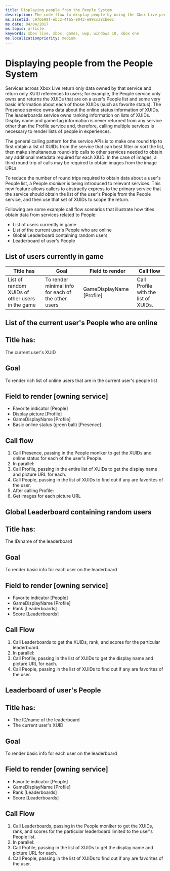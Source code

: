 ```yaml
---
title: Displaying people from the People System
description: The code flow to display people by using the Xbox Live people system.
ms.assetid: c97b699f-ebc2-4f65-8043-e99cca8cbe0c
ms.date: 04/04/2017
ms.topic: article
keywords: xbox live, xbox, games, uwp, windows 10, xbox one
ms.localizationpriority: medium
---
```


# Displaying people from the People System

Services across Xbox Live return only data owned by that service and return only XUID references to users; for example, the People service only owns and returns the XUIDs that are on a user's People list and some very basic information about each of those XUIDs (such as favorite status). The Presence service owns data about the online status information of XUIDs. The leaderboards service owns ranking information on lists of XUIDs. Display name and gamertag information is never returned from any service other than the Profile service and, therefore, calling multiple services is necessary to render lists of people in experiences.

The general calling pattern for the service APIs is to make one round trip to first obtain a list of XUIDs from the service that can best filter or sort the list, then make simultaneous round-trip calls to other services needed to obtain any additional metadata required for each XIUD. In the case of images, a third round trip of calls may be required to obtain images from the image URLs.

To reduce the number of round trips required to obtain data about a user's People list, a People *moniker* is being introduced to relevant services. This new feature allows callers to abstractly express to the primary service that the service should obtain the list of the user's People from the People service, and then use that set of XUIDs to scope the return.

Following are some example call flow scenarios that illustrate how titles obtain data from services related to People:

-   List of users currently in game
-   List of the current user's People who are online
-   Global Leaderboard containing random users
-   Leaderboard of user's People


## List of users currently in game

| Title has  | Goal  | Field to render  | Call flow
|-------------------------------------------------|----------------------------------------------------|--------------------|--------------------------------------|
| List of random XUIDs of other users in the game | To render minimal info for each of the other users | GameDisplayName  \[Profile\] | Call Profile with the list of XUIDs. |


## List of the current user's People who are online

## Title has:
The current user's XUID

## Goal
To render rich list of online users that are in the current user's people list

## Field to render \[owning service\]
* Favorite indicator [People]
* Display picture [Profile]
* GameDisplayName [Profile]
* Basic online status (green ball) [Presence]

## Call flow
1. Call Presence, passing in the People moniker to get the XUIDs and online status for each of the user's People.
1. In parallel:
 1. Call Profile, passing in the entire list of XUIDs to get the display name and picture URL for each.
 1. Call People, passing in the list of XUIDs to find out if any are favorites of the user.
1. After calling Profile:
 1. Get images for each picture URL

## Global Leaderboard containing random users

## Title has:
The ID/name of the leaderboard

## Goal
To render basic info for each user on the leaderboard

## Field to render [owning service]
* Favorite indicator [People]
* GameDisplayName [Profile]
* Rank [Leaderboards]
* Score [Leaderboards]

## Call Flow
1. Call Leaderboards to get the XUIDs, rank, and scores for the particular leaderboard.
1. In parallel:
 1. Call Profile, passing in the list of XUIDs to get the display name and picture URL for each.
 1. Call People, passing in the list of XUIDs to find out if any are favorites of the user.

## Leaderboard of user's People

## Title has:
* The ID/name of the leaderboard
* The current user's XUID

## Goal
To render basic info for each user on the leaderboard

## Field to render [owning service]
* Favorite indicator [People]
* GameDisplayName [Profile]
* Rank [Leaderboards]
* Score [Leaderboards]

## Call Flow
1. Call Leaderboards, passing in the People moniker to get the XUIDs, rank, and scores for the particular leaderboard limited to the user's People list.
1. In parallel:
 1. Call Profile, passing in the list of XUIDs to get the display name and picture URL for each.
 1. Call People, passing in the list of XUIDs to find out if any are favorites of the user.
